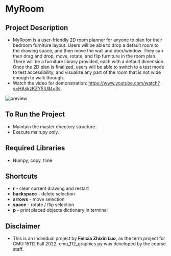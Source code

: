 # MyRoom
 
## Project Description
* MyRoom is a user-friendly 2D room planner for anyone to plan for their bedroom furniture layout. Users will be able to drop a default room to the drawing space, and then move the wall and door/window. They can then drag and drop, move, rotate, and flip furniture in the room plan. There will be a furniture library provided, each with a default dimension. Once the 2D plan is finalized, users will be able to switch to a test mode to test accessibility, and visualize any part of the room that is not wide enough to walk through.
* Watch the video for demonstration: https://www.youtube.com/watch?v=HAskzKZYSlU&t=3s.

![preview]([http://url/to/img.png](https://github.com/felicialuo/MyRoom/blob/main/MyRoom_preview.jpg))


## To Run the Project
* Maintain the master directory structure.
* Execute main.py only.

## Required Libraries
* Numpy, copy, time

## Shortcuts
* **r** - clear current drawing and restart
* **backspace** - delete selection
* **arrows** - move selection
* **space** - rotate / flip selection
* **p** - print placed objects dictionary in terminal

## Disclaimer
* This is an individual project by **Felicia Zhixin Luo**, as the term project for CMU 15112 Fall 2022. cmu_112_graphics.py was developed by the course staff.
